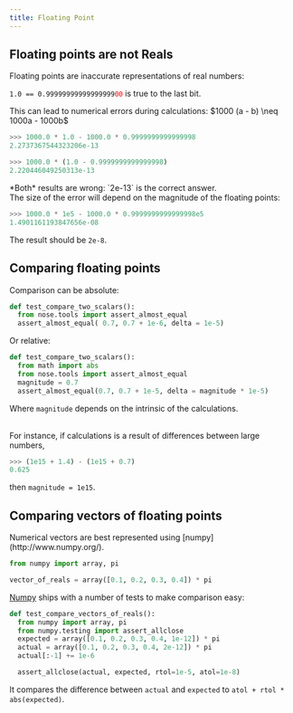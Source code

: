 ```yaml
---
title: Floating Point
---
```


Floating points are not Reals
-----------------------------

<div align="left">
Floating points are inaccurate representations of real numbers:

`1.0 == 0.99999999999999999`<code style="color:red">00</code> is true to the last bit.

<div class="fragment roll-in">
This can lead to numerical errors during calculations: $1000 (a - b) \neq 1000a - 1000b$

``` python
>>> 1000.0 * 1.0 - 1000.0 * 0.9999999999999998
2.2737367544323206e-13

>>> 1000.0 * (1.0 - 0.9999999999999998)
2.220446049250313e-13
```

<div class="fragment fade-in">
*Both* results are wrong: `2e-13` is the correct answer.
</div>
</div>

<div class="fragment roll-in">
The size of the error will depend on the magnitude of the floating points:

``` python
>>> 1000.0 * 1e5 - 1000.0 * 0.9999999999999998e5
1.4901161193847656e-08
```
The result should be `2e-8`.
</div>


Comparing floating points
-------------------------

<div align="left">
Comparison can be absolute:

``` python
def test_compare_two_scalars():
  from nose.tools import assert_almost_equal
  assert_almost_equal( 0.7, 0.7 + 1e-6, delta = 1e-5)
```

<div class="fragment roll-in">
Or relative:

``` python
def test_compare_two_scalars():
  from math import abs
  from nose.tools import assert_almost_equal
  magnitude = 0.7
  assert_almost_equal(0.7, 0.7 + 1e-5, delta = magnitude * 1e-5)
```
Where `magnitude` depends on the intrinsic of the calculations.
</div>

<div class="fragment roll-in">
<br>
For instance, if calculations is a result of differences between large numbers,

``` python
>>> (1e15 + 1.4) - (1e15 + 0.7)
0.625
```

then `magnitude = 1e15`.
</div>

</div>


Comparing vectors of floating points
------------------------------------

<div align="left">
Numerical vectors are best represented using [numpy](http://www.numpy.org/).

``` python
from numpy import array, pi

vector_of_reals = array([0.1, 0.2, 0.3, 0.4]) * pi
```


[Numpy](http://www.numpy.org/) ships with a number of tests to make comparison easy:

``` python
def test_compare_vectors_of_reals():
  from numpy import array, pi
  from numpy.testing import assert_allclose
  expected = array([0.1, 0.2, 0.3, 0.4, 1e-12]) * pi
  actual = array([0.1, 0.2, 0.3, 0.4, 2e-12]) * pi
  actual[:-1] += 1e-6

  assert_allclose(actual, expected, rtol=1e-5, atol=1e-8)
```

It compares the difference between `actual` and `expected` to ``atol + rtol * abs(expected)``.
</div>
